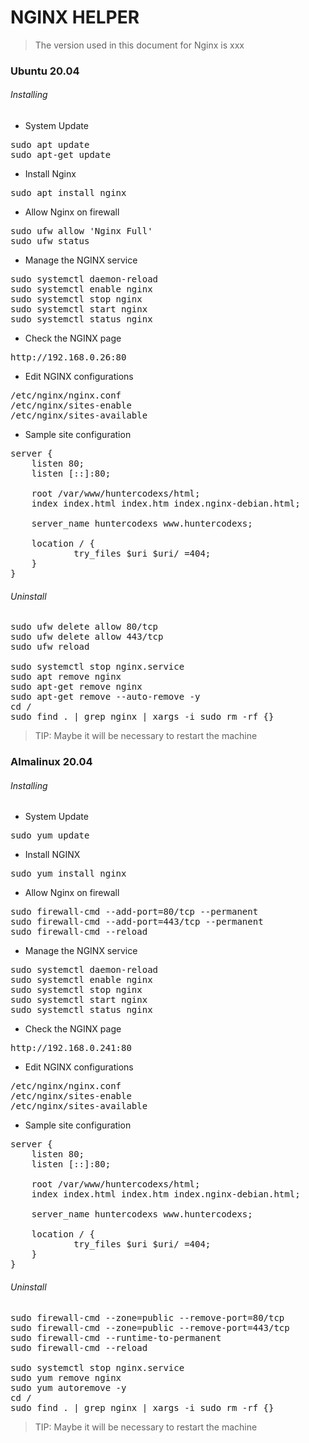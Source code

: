 
# NGINX HELPER

> The version used in this document for Nginx is xxx

### Ubuntu 20.04

###### Installing

- System Update

<pre>
sudo apt update
sudo apt-get update
</pre>

- Install Nginx

<pre>
sudo apt install nginx
</pre>

- Allow Nginx on firewall

<pre>
sudo ufw allow 'Nginx Full'
sudo ufw status
</pre>

- Manage the NGINX service

<pre>
sudo systemctl daemon-reload
sudo systemctl enable nginx
sudo systemctl stop nginx
sudo systemctl start nginx
sudo systemctl status nginx
</pre>

- Check the NGINX page

<pre>
http://192.168.0.26:80
</pre>

- Edit NGINX configurations

<pre>
/etc/nginx/nginx.conf
/etc/nginx/sites-enable
/etc/nginx/sites-available
</pre>

- Sample site configuration

<pre>
server {
    listen 80;
    listen [::]:80;
    
    root /var/www/huntercodexs/html;
    index index.html index.htm index.nginx-debian.html;
    
    server_name huntercodexs www.huntercodexs;
    
    location / {
            try_files $uri $uri/ =404;
    }
}
</pre>

###### Uninstall

<pre>
sudo ufw delete allow 80/tcp
sudo ufw delete allow 443/tcp
sudo ufw reload

sudo systemctl stop nginx.service
sudo apt remove nginx
sudo apt-get remove nginx
sudo apt-get remove --auto-remove -y
cd /
sudo find . | grep nginx | xargs -i sudo rm -rf {}
</pre>

> TIP: Maybe it will be necessary to restart the machine

### Almalinux 20.04

###### Installing

- System Update

<pre>
sudo yum update
</pre>

- Install NGINX

<pre>
sudo yum install nginx
</pre>

- Allow Nginx on firewall

<pre>
sudo firewall-cmd --add-port=80/tcp --permanent
sudo firewall-cmd --add-port=443/tcp --permanent
sudo firewall-cmd --reload
</pre>

- Manage the NGINX service

<pre>
sudo systemctl daemon-reload
sudo systemctl enable nginx
sudo systemctl stop nginx
sudo systemctl start nginx
sudo systemctl status nginx
</pre>

- Check the NGINX page

<pre>
http://192.168.0.241:80
</pre>

- Edit NGINX configurations

<pre>
/etc/nginx/nginx.conf
/etc/nginx/sites-enable
/etc/nginx/sites-available
</pre>

- Sample site configuration

<pre>
server {
    listen 80;
    listen [::]:80;
    
    root /var/www/huntercodexs/html;
    index index.html index.htm index.nginx-debian.html;
    
    server_name huntercodexs www.huntercodexs;
    
    location / {
            try_files $uri $uri/ =404;
    }
}
</pre>

###### Uninstall

<pre>
sudo firewall-cmd --zone=public --remove-port=80/tcp
sudo firewall-cmd --zone=public --remove-port=443/tcp
sudo firewall-cmd --runtime-to-permanent 
sudo firewall-cmd --reload

sudo systemctl stop nginx.service
sudo yum remove nginx
sudo yum autoremove -y
cd /
sudo find . | grep nginx | xargs -i sudo rm -rf {}
</pre>

> TIP: Maybe it will be necessary to restart the machine

